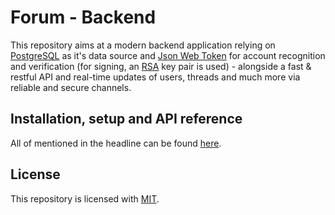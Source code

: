 # Forum - Backend
This repository aims at a modern backend application relying on [PostgreSQL](https://www.postgresql.org/) as it's data source and [Json Web Token](https://jwt.io/) for account recognition and verification (for signing, an [RSA](https://sv.wikipedia.org/wiki/RSA) key pair is used) - alongside a fast & restful API and real-time updates of users, threads and much more via reliable and secure channels.

## Installation, setup and API reference
All of mentioned in the headline can be found [here](https://imoliwer.github.io/forum-backend/).

## License
This repository is licensed with [MIT](https://choosealicense.com/licenses/mit/).